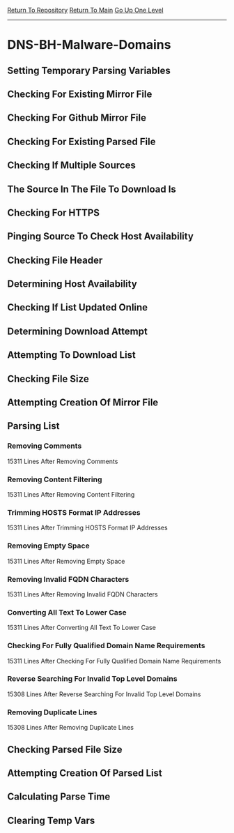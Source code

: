 [Return To Repository](https://github.com/deathbybandaid/piholeparser/)
[Return To Main](https://github.com/deathbybandaid/piholeparser/blob/master/RecentRunLogs/Mainlog.md)
[Go Up One Level](https://github.com/deathbybandaid/piholeparser/blob/master/RecentRunLogs/TopLevelScripts/30-Processing-Blacklists.md)
____________________________________
# DNS-BH-Malware-Domains
## Setting Temporary Parsing Variables
## Checking For Existing Mirror File
## Checking For Github Mirror File
## Checking For Existing Parsed File
## Checking If Multiple Sources
## The Source In The File To Download Is
## Checking For HTTPS
## Pinging Source To Check Host Availability
## Checking File Header
## Determining Host Availability
## Checking If List Updated Online
## Determining Download Attempt
## Attempting To Download List
## Checking File Size
## Attempting Creation Of Mirror File
## Parsing List
### Removing Comments
15311 Lines After Removing Comments
### Removing Content Filtering
15311 Lines After Removing Content Filtering
### Trimming HOSTS Format IP Addresses
15311 Lines After Trimming HOSTS Format IP Addresses
### Removing Empty Space
15311 Lines After Removing Empty Space
### Removing Invalid FQDN Characters
15311 Lines After Removing Invalid FQDN Characters
### Converting All Text To Lower Case
15311 Lines After Converting All Text To Lower Case
### Checking For Fully Qualified Domain Name Requirements
15311 Lines After Checking For Fully Qualified Domain Name Requirements
### Reverse Searching For Invalid Top Level Domains
15308 Lines After Reverse Searching For Invalid Top Level Domains
### Removing Duplicate Lines
15308 Lines After Removing Duplicate Lines
## Checking Parsed File Size
## Attempting Creation Of Parsed List
## Calculating Parse Time
## Clearing Temp Vars
